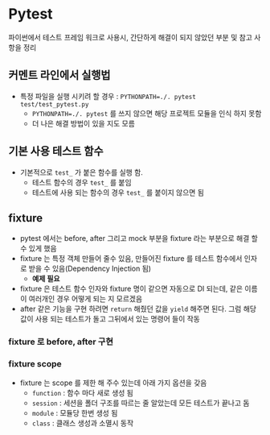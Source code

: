 # Pytest

파이썬에서 테스트 프레임 워크로 사용시, 간단하게 해결이 되지 않았던 부분 및 참고 사항을 정리

## 커멘트 라인에서 실행법

- 특정 파일을 실행 시키려 할 경우 : `PYTHONPATH=./. pytest test/test_pytest.py`
  - `PYTHONPATH=./. pytest` 를 쓰지 않으면 해당 프로젝트 모듈을 인식 하지 못함
  - 더 나은 해결 방법이 있을 지도 모름

## 기본 사용 테스트 함수

- 기본적으로 `test_` 가 붙은 함수를 실행 함. 
  -  테스트 함수의 경우  `test_`  를 붙임
  -  테스트에 사용 되는 함수의 경우  `test_`  를 붙이지 않으면 됨

## fixture

- pytest 에서는 before, after 그리고 mock 부분을 fixture 라는 부분으로 해결 할 수 있게 했음
- fixture 는 특정 객체 만들어 줄수 있음, 만들어진 fixture 를 테스트 함수에서 인자로 받을 수 있음(Dependency Injection 됨)
  - **예제 필요**
- fixture 은 테스트 함수 인자와 fixture 명이 같으면 자동으로 DI 되는데, 같은 이름이 여러개인 경우 어떻게 되는 지 모르겠음
- after 같은 기능을 구현 하려면 `return` 해줬던 값을 `yield` 해주면 된다. 그럼 해당 값이 사용 되는 테스트가 돌고 그뒤에서 있는 명령어 들이 작동

### fixture 로 before, after 구현

### fixture scope

- fixture 는 scope 를 제한 해 주수 있는데 아래 가지 옵션을 갖음
  - `function` : 함수 마다 새로 생성 됨
  - `session` : 세션을 폴더 구조를 따르는 줄 알았는데 모든 테스트가 끝나고 돔
  - `module` : 모듈당 한번 생성 됨
  - `class` : 클래스 생성과 소멸시 동작

